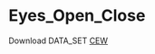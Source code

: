 # Eyes_Open_Close

Download DATA_SET [CEW](http://parnec.nuaa.edu.cn/_upload/tpl/02/db/731/template731/pages/xtan/ClosedEyeDatabases.htm) 
